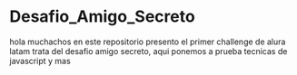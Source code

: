 # Desafio_Amigo_Secreto
hola muchachos en este repositorio presento el primer challenge de alura latam trata del desafio amigo secreto,  aqui ponemos a prueba tecnicas de javascript y mas
